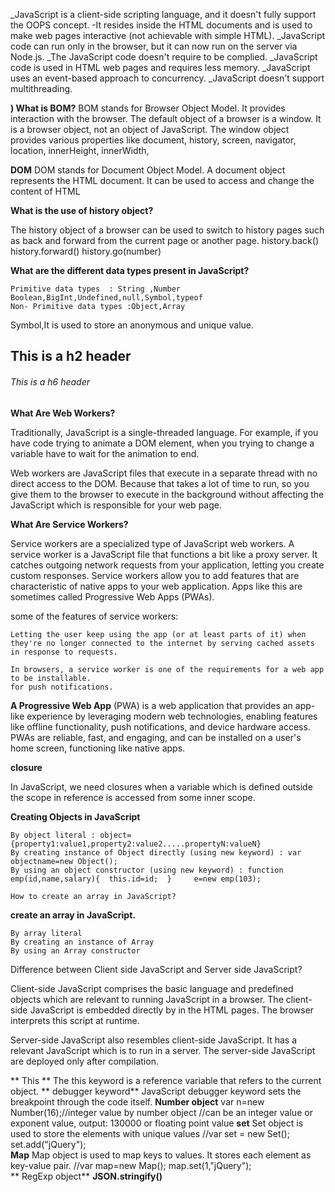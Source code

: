 _JavaScript is a client-side scripting language, and it doesn't fully support the OOPS concept.
-It resides inside the HTML documents and is used to make web pages interactive (not achievable with simple HTML).
_JavaScript code can run only in the browser, but it can now run on the server via Node.js.
_The JavaScript code doesn't require to be complied.
_JavaScript code is used in HTML web pages and requires less memory.
_JavaScript uses an event-based approach to concurrency.
_JavaScript doesn't support multithreading.

**) What is BOM?**
BOM stands for Browser Object Model. It provides interaction with the browser. The default object of a browser is a window. It is a browser object, not an object of JavaScript.
The window object provides various properties like document, history, screen, navigator, location, innerHeight, innerWidth,

**DOM**
DOM stands for Document Object Model. A document object represents the HTML document. It can be used to access and change the content of HTML

**What is the use of history object?**

The history object of a browser can be used to switch to history pages such as back and forward from the current page or another page. history.back() history.forward() history.go(number)

**What are the different data types present in JavaScript?**

    Primitive data types  : String ,Number Boolean,BigInt,Undefined,null,Symbol,typeof
    Non- Primitive data types :Object,Array
Symbol,It is used to store an anonymous and unique value.

## This is a h2 header
###### This is a h6 header

**What Are Web Workers?** 

Traditionally, JavaScript is a single-threaded language. For example, 
if you have code trying to animate a DOM element, when you trying to change a variable have to wait for the animation to end.

Web workers are JavaScript files that execute in a separate thread with no direct access to the DOM.
Because that takes a lot of time to run, so you give them to the browser to execute in the background without affecting the JavaScript which is responsible for your web page. 


**What Are Service Workers?**

Service workers are a specialized type of JavaScript web workers. A service worker is a JavaScript file that functions a bit like a proxy server. It catches outgoing network requests from your application, letting you create custom responses. 
Service workers allow you to add features that are characteristic of native apps to your web application.
Apps like this are sometimes called Progressive Web Apps (PWAs). 

some of the features of service workers:

    Letting the user keep using the app (or at least parts of it) when they're no longer connected to the internet by serving cached assets in response to requests.
   
    In browsers, a service worker is one of the requirements for a web app to be installable.
    for push notifications.

**A Progressive Web App**
(PWA) is a web application that provides an app-like experience by leveraging modern web technologies, enabling features like offline functionality, push notifications, and device hardware access. PWAs are reliable, fast, and engaging, and can be installed on a user's home screen, functioning like native apps.

**closure**

In JavaScript, we need closures when a variable which is defined outside the scope in reference is accessed from some inner scope.

**Creating Objects in JavaScript**

    By object literal : object={property1:value1,property2:value2.....propertyN:valueN}
    By creating instance of Object directly (using new keyword) : var objectname=new Object(); 
    By using an object constructor (using new keyword) : function emp(id,name,salary){  this.id=id;  }     e=new emp(103);

    How to create an array in JavaScript?

**create an array in JavaScript.** 

    By array literal
    By creating an instance of Array
    By using an Array constructor

 Difference between Client side JavaScript and Server side JavaScript?

Client-side JavaScript comprises the basic language and predefined objects which are relevant to running JavaScript in a browser. The client-side JavaScript is embedded directly by in the HTML pages. The browser interprets this script at runtime.

Server-side JavaScript also resembles client-side JavaScript. It has a relevant JavaScript which is to run in a server. The server-side JavaScript are deployed only after compilation.

** This **
The this keyword is a reference variable that refers to the current object.
** debugger keyword**
JavaScript debugger keyword sets the breakpoint through the code itself. 
**Number object**
var n=new Number(16);//integer value by number object   //can be an integer value  or exponent value, output: 130000 or floating point value
**set**  Set object is used to store the elements with unique values //var set = new Set();    set.add("jQuery");  
**Map** Map object is used to map keys to values. It stores each element as key-value pair.  //var map=new Map();    map.set(1,"jQuery");   
** RegExp object**
**JSON.stringify()**
